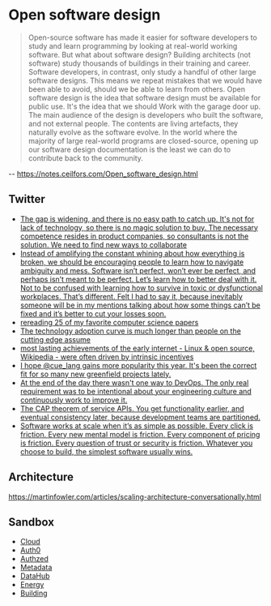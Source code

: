 # Open software design

> Open-source software has made it easier for software developers to study and learn programming by looking at real-world working software. But what about software design? Building architects (not software) study thousands of buildings in their training and career. Software developers, in contrast, only study a handful of other large software designs. This means we repeat mistakes that we would have been able to avoid, should we be able to learn from others.
> Open software design is the idea that software design must be available for public use. It's the idea that we should Work with the garage door up. The main audience of the design is developers who built the software, and not external people. The contents are living artefacts, they naturally evolve as the software evolve. In the world where the majority of large real-world programs are closed-source, opening up our software design documentation is the least we can do to contribute back to the community.

-- https://notes.ceilfors.com/Open_software_design.html

## Twitter

* [The gap is widening, and there is no easy path to catch up. It's not for lack of technology, so there is no magic solution to buy. The necessary competence resides in product companies, so consultants is not the solution. We need to find new ways to collaborate](https://twitter.com/lalleal/status/1386411136199790592)
* [Instead of amplifying the constant whining about how everything is broken, we should be encouraging people to learn how to navigate ambiguity and mess. Software isn’t perfect, won’t ever be perfect, and perhaps isn’t meant to be perfect. Let’s learn how to better deal with it. Not to be confused with learning how to survive in toxic or dysfunctional workplaces. That’s different. Felt I had to say it, because inevitably someone will be in my mentions talking about how some things can’t be fixed and it’s better to cut your losses soon.](https://twitter.com/copyconstruct/status/1416095406610554880)
* [rereading 25 of my favorite computer science papers](https://twitter.com/funcOfJoe/status/1473745632061837313)
* [The technology adoption curve is much longer than people on the cutting edge assume](https://twitter.com/emollick/status/1473677758316355591)
* [most lasting achievements of the early internet - Linux & open source, Wikipedia - were often driven by intrinsic incentives](https://twitter.com/emollick/status/1473721323688017927)
* [I hope @cue_lang gains more popularity this year. It's been the correct fit for so many new greenfield projects lately.](https://twitter.com/rakyll/status/1473198774914748417)
* [At the end of the day there wasn't one way to DevOps. The only real requirement was to be intentional about your engineering culture and continuously work to improve it.](https://twitter.com/kelseyhightower/status/1473370398498693120)
* [The CAP theorem of service APIs. You get functionality earlier, and eventual consistency later, because development teams are partitioned.](https://twitter.com/adrianco/status/1466463836349763585)
* [Software works at scale when it’s as simple as possible. Every click is friction. Every new mental model is friction. Every component of pricing is friction. Every question of trust or security is friction. Whatever you choose to build, the simplest software usually wins.](https://twitter.com/levie/status/1474155830777843712)

## Architecture

https://martinfowler.com/articles/scaling-architecture-conversationally.html

## Sandbox

* [Cloud](https://notes.ceilfors.com/Cloud_sandbox.html)
* [Auth0](https://learn.sandcastle.cloud/)
* [Authzed](https://play.authzed.com/schema)
* [Metadata](https://sandbox.open-metadata.org/)
* [DataHub](https://demo.datahubproject.io/)
* [Energy](https://energy-models.com/what-is-energy-modeling-building-simulation)
* [Building](https://brickschema.org/get-started/)
